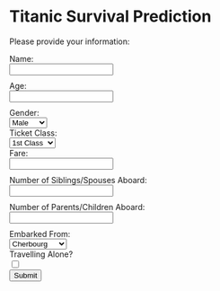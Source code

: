 <!DOCTYPE html>
<html lang="en">
<head>
    <meta charset="UTF-8">
    <meta name="viewport" content="width=device-width, initial-scale=1.0">
    <title>Titanic Survival Prediction</title>
    <style>
        input[type="text"] {
            margin-bottom: 10px;
        }
    </style>
</head>
<body>
    <h1>Titanic Survival Prediction</h1>
    <p>Please provide your information:</p>
    <label for="name">Name:</label><br>
    <input type="text" id="name"><br>
    <label for="age">Age:</label><br>
    <input type="text" id="age"><br>
    <label for="gender">Gender:</label><br>
    <select id="gender">
        <option value="male">Male</option>
        <option value="female">Female</option>
    </select><br>
    <label for="pclass">Ticket Class:</label><br>
    <select id="pclass">
        <option value="1">1st Class</option>
        <option value="2">2nd Class</option>
        <option value="3">3rd Class</option>
    </select><br>
    <label for="fare">Fare:</label><br>
    <input type="text" id="fare"><br>
    <label for="sibsp">Number of Siblings/Spouses Aboard:</label><br>
    <input type="text" id="sibsp"><br>
    <label for="parch">Number of Parents/Children Aboard:</label><br>
    <input type="text" id="parch"><br>
    <label for="embarked">Embarked From:</label><br>
    <select id="embarked">
        <option value="C">Cherbourg</option>
        <option value="Q">Queenstown</option>
        <option value="S">Southampton</option>
    </select><br>
    <label for="alone">Travelling Alone?</label><br>
    <input type="checkbox" id="alone"><br>
    <button onclick="submitData()">Submit</button>
    <script>
        function submitData() {
            var name = document.getElementById("name").value;
            var age = parseFloat(document.getElementById("age").value);
            var gender = document.getElementById("gender").value;
            var pclass = parseInt(document.getElementById("pclass").value);
            var fare = parseFloat(document.getElementById("fare").value);
            var sibsp = parseInt(document.getElementById("sibsp").value);
            var parch = parseInt(document.getElementById("parch").value);
            var embarked = document.getElementById("embarked").value;
            var alone = document.getElementById("alone").checked;
            // Prepare data to send to backend
            var passengerData = {
                "name": name,
                "age": age,
                "sex": gender,
                "pclass": pclass,
                "fare": fare,
                "sibsp": sibsp,
                "parch": parch,
                "embarked": embarked,
                "alone": alone
            };
            // Send data to backend (replace 'backend_url' with actual backend URL)
            fetch('backend_url', {
                method: 'POST',
                headers: {
                    'Content-Type': 'application/json',
                },
                body: JSON.stringify(passengerData),
            })
            .then(response => response.json())
            .then(data => {
                var result = data.survival ? "You would survive!" : "You would not survive.";
                alert(result);
            })
            .catch((error) => {
                console.error('Error:', error);
            });
        }
    </script>
</body>
</html>
